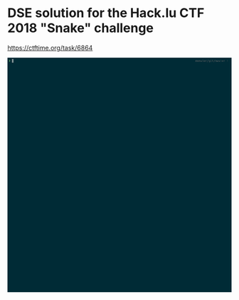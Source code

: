 # DSE solution for the Hack.lu CTF 2018 "Snake" challenge

https://ctftime.org/task/6864

![Expected ouput (password redacted)](justin.gif)
